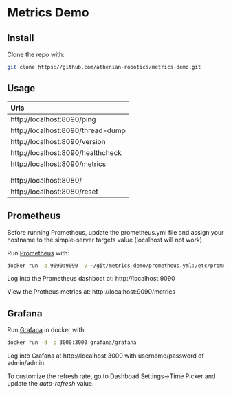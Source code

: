 # Metrics Demo

## Install

Clone the repo with:
```bash
git clone https://github.com/athenian-robotics/metrics-demo.git
```

## Usage

| Urls                                |
|:------------------------------------|
| http://localhost:8090/ping          |
| http://localhost:8090/thread-dump   |
| http://localhost:8090/version       |
| http://localhost:8090/healthcheck   |
| http://localhost:8090/metrics       |
|                                     |
|                                     |
| http://localhost:8080/              |
| http://localhost:8080/reset         |

## Prometheus

Before running Prometheus, update the prometheus.yml file and assign your hostname
to the simple-server targets value (localhost will not work).

Run [Prometheus](https://prometheus.io) with:
```bash
docker run -p 9090:9090 -v ~/git/metrics-demo/prometheus.yml:/etc/prometheus/prometheus.yml prom/prometheus
```

Log into the Prometheus dashboat at: http://localhost:9090

View the Protheus metrics at: http://localhost:9090/metrics


## Grafana

Run [Grafana](https://grafana.com) in docker with:
```bash
docker run -d -p 3000:3000 grafana/grafana
```

Log into Grafana at http://localhost:3000 with username/password
of admin/admin.

To customize the refresh rate, go to Dashboad Settings->Time Picker and update the *auto-refresh* value.



